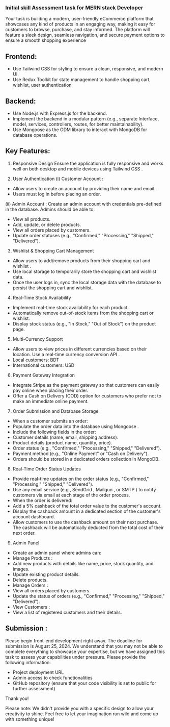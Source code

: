 ### Initial skill Assessment task for MERN stack Developer

Your task is building a modern, user-friendly eCommerce platform that showcases any kind of products in an engaging way, making it easy for customers to browse, purchase, and stay informed. The platform will feature a sleek design, seamless navigation, and secure payment options to ensure a smooth shopping experience

## Frontend:

- Use Tailwind CSS for styling to ensure a clean, responsive, and modern UI.
- Use Redux Toolkit for state management to handle shopping cart, wishlist, user authentication

## Backend:

- Use Node.js with Express.js for the backend.
- Implement the backend in a modular pattern (e.g., separate Interface, model, services, controllers, routes, for better maintainability).
- Use Mongoose as the ODM library to interact with MongoDB for database operations.

## Key Features:

1. Responsive Design
   Ensure the application is fully responsive and works well on both desktop and mobile devices using Tailwind CSS .

2. User Authentication
   (i) Customer Account :

- Allow users to create an account by providing their name and email.
- Users must log in before placing an order.

(ii) Admin Account :
Create an admin account with credentials pre-defined in the database. Admins should be able to:

- View all products.
- Add, update, or delete products.
- View all orders placed by customers.
- Update order statuses (e.g., "Confirmed," "Processing," "Shipped," "Delivered").

3. Wishlist & Shopping Cart Management

- Allow users to add/remove products from their shopping cart and wishlist .
- Use local storage to temporarily store the shopping cart and wishlist data.
- Once the user logs in, sync the local storage data with the database to persist the shopping cart and wishlist.

4. Real-Time Stock Availability

- Implement real-time stock availability for each product.
- Automatically remove out-of-stock items from the shopping cart or wishlist.
- Display stock status (e.g., "In Stock," "Out of Stock") on the product page.

5. Multi-Currency Support

- Allow users to view prices in different currencies based on their location. Use a real-time currency conversion API .
- Local customers: BDT
- International customers: USD

6. Payment Gateway Integration

- Integrate Stripe as the payment gateway so that customers can easily pay online when placing their order.
- Offer a Cash on Delivery (COD) option for customers who prefer not to make an immediate online payment.

7. Order Submission and Database Storage

- When a customer submits an order:
- Populate the order data into the database using Mongoose .
- Include the following fields in the order:
- Customer details (name, email, shipping address).
- Product details (product name, quantity, price).
- Order status (e.g., "Confirmed," "Processing," "Shipped," "Delivered").
- Payment method (e.g., "Online Payment" or "Cash on Delivery").
- Orders should be stored in a dedicated orders collection in MongoDB.

8. Real-Time Order Status Updates

- Provide real-time updates on the order status (e.g., "Confirmed," "Processing," "Shipped," "Delivered").
- Use any email service (e.g., SendGrid , Mailgun , or SMTP ) to notify customers via email at each stage of the order process.
- When the order is delivered:
- Add a 5% cashback of the total order value to the customer's account.
- Display the cashback amount in a dedicated section of the customer's account dashboard.
- Allow customers to use the cashback amount on their next purchase. The cashback will be automatically deducted from the total cost of their next order.

9. Admin Panel

- Create an admin panel where admins can:
- Manage Products :
- Add new products with details like name, price, stock quantity, and images.
- Update existing product details.
- Delete products.
- Manage Orders :
- View all orders placed by customers.
- Update the status of orders (e.g., "Confirmed," "Processing," "Shipped," "Delivered").
- View Customers :
- View a list of registered customers and their details.

## Submission :

Please begin front-end development right away. The deadline for submission is August 25, 2024. We understand that you may not be able to complete everything to showcase your expertise, but we have assigned this task to assess your capabilities under pressure. Please provide the following information:

- Project deployment URL
- Admin access to check functionalities
- GitHub repository (ensure that your code visibility is set to public for further assessment)

Thank you!

Please note: We didn't provide you with a specific design to allow your creativity to shine. Feel free to let your imagination run wild and come up with something unique!
